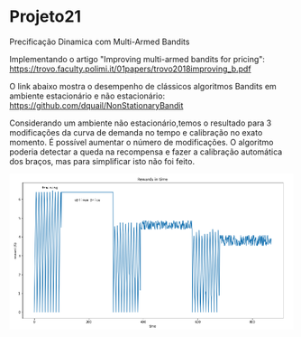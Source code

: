 # Projeto21
Precificação Dinamica com Multi-Armed Bandits

Implementando o artigo "Improving multi-armed bandits for pricing":
https://trovo.faculty.polimi.it/01papers/trovo2018improving_b.pdf

O link abaixo mostra o desempenho de clássicos algoritmos Bandits em ambiente
estacionário e não estacionário:
https://github.com/dquail/NonStationaryBandit

Considerando um ambiente não estacionário,temos o resultado para 3 modificações
da curva de demanda no tempo e calibração no exato momento.
É possível aumentar o número de modificações. O algoritmo poderia detectar a queda na recompensa e
fazer a calibração automática dos braços, mas para simplificar isto não foi feito.


![Recompensa no tempo](https://github.com/rodfloripa/Projeto21/blob/main/img.png?raw=true)
